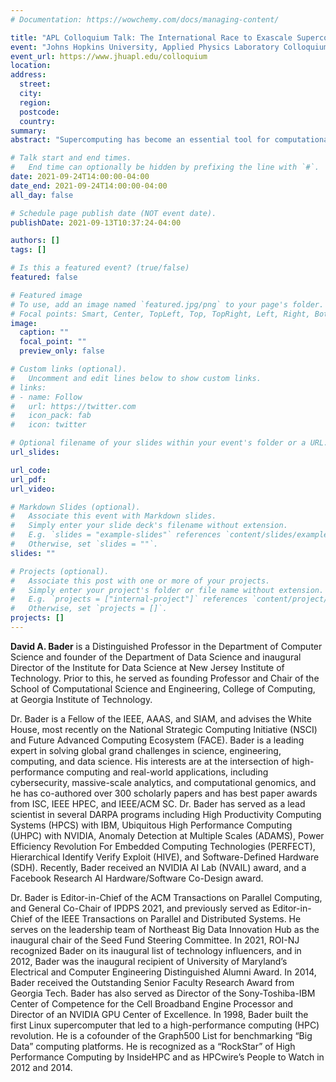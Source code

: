 ```yaml
---
# Documentation: https://wowchemy.com/docs/managing-content/

title: "APL Colloquium Talk: The International Race to Exascale Supercomputing"
event: "Johns Hopkins University, Applied Physics Laboratory Colloquium"
event_url: https://www.jhuapl.edu/colloquium
location:
address:
  street:
  city:
  region:
  postcode:
  country:
summary:
abstract: "Supercomputing has become an essential tool for computational science and engineering and such real-world problems as weather prediction, jet design, molecular dynamics, and medical imaging.  Such systems also provide unique capabilities for nation-scale intelligence and surveillance.  The first terascale and petascale supercomputers were built by Intel and IBM, respectively, at US Department of Energy Labs. Today's fastest supercomputer, Fugaku, is located at Japan's RIKEN Center for Computational Science. Several nations now are in a race to build the world's first exascale supercomputer that will perform an astounding 10<sup>18</sup> floating point operations per second.  Will the United States maintain its high-performance computing leadership, or are we slipping in our national strategy and investments? Where are our competitors such as China, Russia, Iran, and Europe in their plans to launch an exascale supercomputer?  Will China beat the United States and dominate the field of HPC?  In this talk, Bader will give an overview of the international race to exascale supercomputing by the leading countries and regions, and provide some insights into competing strategies."

# Talk start and end times.
#   End time can optionally be hidden by prefixing the line with `#`.
date: 2021-09-24T14:00:00-04:00
date_end: 2021-09-24T14:00:00-04:00
all_day: false

# Schedule page publish date (NOT event date).
publishDate: 2021-09-13T10:37:24-04:00

authors: []
tags: []

# Is this a featured event? (true/false)
featured: false

# Featured image
# To use, add an image named `featured.jpg/png` to your page's folder. 
# Focal points: Smart, Center, TopLeft, Top, TopRight, Left, Right, BottomLeft, Bottom, BottomRight.
image:
  caption: ""
  focal_point: ""
  preview_only: false

# Custom links (optional).
#   Uncomment and edit lines below to show custom links.
# links:
# - name: Follow
#   url: https://twitter.com
#   icon_pack: fab
#   icon: twitter

# Optional filename of your slides within your event's folder or a URL.
url_slides:

url_code:
url_pdf:
url_video:

# Markdown Slides (optional).
#   Associate this event with Markdown slides.
#   Simply enter your slide deck's filename without extension.
#   E.g. `slides = "example-slides"` references `content/slides/example-slides.md`.
#   Otherwise, set `slides = ""`.
slides: ""

# Projects (optional).
#   Associate this post with one or more of your projects.
#   Simply enter your project's folder or file name without extension.
#   E.g. `projects = ["internal-project"]` references `content/project/deep-learning/index.md`.
#   Otherwise, set `projects = []`.
projects: []
---
```


**David A. Bader** is a Distinguished Professor in the Department of Computer Science and founder of the Department of Data Science and inaugural Director of the Institute for Data Science at New Jersey Institute of Technology. Prior to this, he served as founding Professor and Chair of the School of Computational Science and Engineering, College of Computing, at Georgia Institute of Technology.

Dr. Bader is a Fellow of the IEEE, AAAS, and SIAM, and advises the White House, most recently on the National Strategic Computing Initiative (NSCI) and Future Advanced Computing Ecosystem (FACE). Bader is a leading expert in solving global grand challenges in science, engineering, computing, and data science. His interests are at the intersection of high-performance computing and real-world applications, including cybersecurity, massive-scale analytics, and computational genomics, and he has co-authored over 300 scholarly papers and has best paper awards from ISC, IEEE HPEC, and IEEE/ACM SC. Dr. Bader has served as a lead scientist in several DARPA programs including High Productivity Computing Systems (HPCS) with IBM, Ubiquitous High Performance Computing (UHPC) with NVIDIA, Anomaly Detection at Multiple Scales (ADAMS), Power Efficiency Revolution For Embedded Computing Technologies (PERFECT), Hierarchical Identify Verify Exploit (HIVE), and Software-Defined Hardware (SDH). Recently, Bader received an NVIDIA AI Lab (NVAIL) award, and a Facebook Research AI Hardware/Software Co-Design award.

Dr. Bader is Editor-in-Chief of the ACM Transactions on Parallel Computing, and General Co-Chair of IPDPS 2021, and previously served as Editor-in-Chief of the IEEE Transactions on Parallel and Distributed Systems. He serves on the leadership team of Northeast Big Data Innovation Hub as the inaugural chair of the Seed Fund Steering Committee. In 2021, ROI-NJ recognized Bader on its inaugural list of technology influencers, and in 2012, Bader was the inaugural recipient of University of Maryland’s Electrical and Computer Engineering Distinguished Alumni Award. In 2014, Bader received the Outstanding Senior Faculty Research Award from Georgia Tech. Bader has also served as Director of the Sony-Toshiba-IBM Center of Competence for the Cell Broadband Engine Processor and Director of an NVIDIA GPU Center of Excellence. In 1998, Bader built the first Linux supercomputer that led to a high-performance computing (HPC) revolution. He is a cofounder of the Graph500 List for benchmarking “Big Data” computing platforms. He is recognized as a “RockStar” of High Performance Computing by InsideHPC and as HPCwire’s People to Watch in 2012 and 2014.